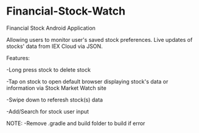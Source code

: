 # Financial-Stock-Watch

Financial Stock Android Application

Allowing users to monitor user's saved stock preferences. Live updates of stocks' data from IEX Cloud via JSON.

Features:

-Long press stock to delete stock 

-Tap on stock to open default browser displaying stock's data or information via Stock Market Watch site

-Swipe down to referesh stock(s) data  

-Add/Search for stock user input 


NOTE: 
-Remove .gradle and build folder to build if error 
